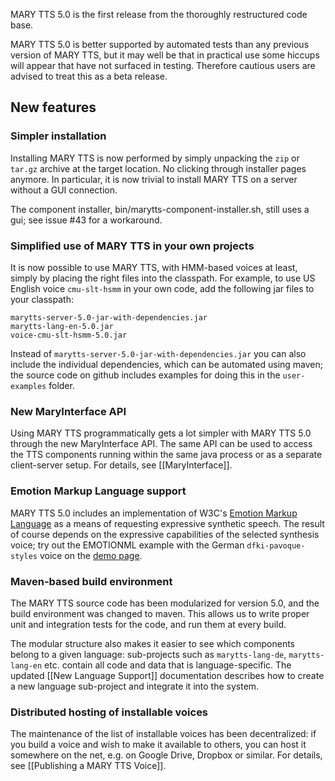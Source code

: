 MARY TTS 5.0 is the first release from the thoroughly restructured code base.

MARY TTS 5.0 is better supported by automated tests than any previous version of MARY TTS, but it may well be that in practical use some hiccups will appear that have not surfaced in testing. Therefore cautious users are advised to treat this as a beta release.

## New features

### Simpler installation

Installing MARY TTS is now performed by simply unpacking the `zip` or `tar.gz` archive at the target location. No clicking through installer pages anymore. In particular, it is now trivial to install MARY TTS on a server without a GUI connection.

The component installer, bin/marytts-component-installer.sh, still uses a gui; see issue #43 for a workaround.

### Simplified use of MARY TTS in your own projects

It is now possible to use MARY TTS, with HMM-based voices at least, simply by placing the right files into the classpath. For example, to use US English voice `cmu-slt-hsmm` in your own code, add the following jar files to your classpath:

    marytts-server-5.0-jar-with-dependencies.jar
    marytts-lang-en-5.0.jar
    voice-cmu-slt-hsmm-5.0.jar

Instead of `marytts-server-5.0-jar-with-dependencies.jar` you can also include the individual dependencies, which can be automated using maven; the source code on github includes examples for doing this in the `user-examples` folder.

### New MaryInterface API

Using MARY TTS programmatically gets a lot simpler with MARY TTS 5.0 through the new MaryInterface API. The same API can be used to access the TTS components running within the same java process or as a separate client-server setup. For details, see [[MaryInterface]].

### Emotion Markup Language support

MARY TTS 5.0 includes an implementation of W3C's [Emotion Markup Language](http://www.w3.org/TR/emotionml/) as a means of requesting expressive synthetic speech. The result of course depends on the expressive capabilities of the selected synthesis voice; try out the EMOTIONML example with the German `dfki-pavoque-styles` voice on the [demo page](http://mary.dfki.de:59125/).

### Maven-based build environment

The MARY TTS source code has been modularized for version 5.0, and the build environment was changed to maven. This allows us to write proper unit and integration tests for the code, and run them at every build.

The modular structure also makes it easier to see which components belong to a given language: sub-projects such as `marytts-lang-de`, `marytts-lang-en` etc. contain all code and data that is language-specific. The updated [[New Language Support]] documentation describes how to create a new language sub-project and integrate it into the system.

### Distributed hosting of installable voices

The maintenance of the list of installable voices has been decentralized: if you build a voice and wish to make it available to others, you can host it somewhere on the net, e.g. on Google Drive, Dropbox or similar. For details, see [[Publishing a MARY TTS Voice]].
